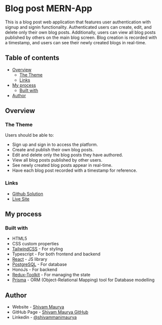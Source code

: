 # Blog post MERN-App

This is a blog post web application that features user authentication with signup and signin functionality. Authenticated users can create, edit, and delete only their own blog posts. Additionally, users can view all blog posts published by others on the main blog screen. Blog creation is recorded with a timestamp, and users can see their newly created blogs in real-time.

## Table of contents

-   [Overview](#overview)
    -   [The Theme](#the-theme)
    -   [Links](#links)
-   [My process](#my-process)
    -   [Built with](#built-with)
-   [Author](#author)

## Overview

### The Theme

Users should be able to:

-   Sign up and sign in to access the platform.
-   Create and publish their own blog posts.
-   Edit and delete only the blog posts they have authored.
-   View all blog posts published by other users.
-   See newly created blog posts appear in real-time.
-   Have each blog post recorded with a timestamp for reference.

### Links

-   [Github Solution](https://github.com/ShivamManiMaurya/blog-post-app-frontend)
-   [Live Site](https://blog-post-app-frontend-fsx1.vercel.app)

## My process

### Built with

-   HTML5
-   CSS custom properties
-   [TailwindCSS](https://tailwindcss.com/) - For styling
-   Typescript - For both frontend and backend
-   [React](https://reactjs.org/) - JS library
-   [PostgreSQL](https://www.postgresql.org/) - For database
-   HonoJs - For backend
-   [Redux-Toolkit](https://redux-toolkit.js.org/) - For managing the state
-   [Prisma](https://www.prisma.io/) - ORM (Object-Relational Mapping) tool for Database modelling

## Author

-   Website - [Shivam Maurya](https://shivammanimaurya.github.io/my_portfolio_website/)
-   GitHub Page - [Shivam Maurya GitHub](https://github.com/ShivamManiMaurya)
-   Linkedin - [@shivammanimaurya](https://www.linkedin.com/in/shivammanimaurya)

